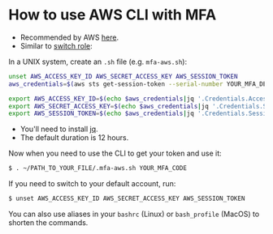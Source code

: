 # How to use AWS CLI with MFA

- Recommended by AWS [here](https://aws.amazon.com/premiumsupport/knowledge-center/authenticate-mfa-cli/).
- Similar to [switch role](./switch-role.md):

In a UNIX system, create an `.sh` file (e.g. `mfa-aws.sh`):

```bash
unset AWS_ACCESS_KEY_ID AWS_SECRET_ACCESS_KEY AWS_SESSION_TOKEN
aws_credentials=$(aws sts get-session-token --serial-number YOUR_MFA_DEVICE_ARN --token-code $1)

export AWS_ACCESS_KEY_ID=$(echo $aws_credentials|jq '.Credentials.AccessKeyId'|tr -d '"')
export AWS_SECRET_ACCESS_KEY=$(echo $aws_credentials|jq '.Credentials.SecretAccessKey'|tr -d '"')
export AWS_SESSION_TOKEN=$(echo $aws_credentials|jq '.Credentials.SessionToken'|tr -d '"')
```

- You'll need to install [jq](https://stedolan.github.io/jq/download/).
- The default duration is 12 hours.

Now when you need to use the CLI to get your token and use it:

```bash
$ . ~/PATH_TO_YOUR_FILE/.mfa-aws.sh YOUR_MFA_CODE
```

If you need to switch to your default account, run:

```bash
$ unset AWS_ACCESS_KEY_ID AWS_SECRET_ACCESS_KEY AWS_SESSION_TOKEN
```

You can also use aliases in your `bashrc` (Linux) or `bash_profile` (MacOS) to shorten the commands.
